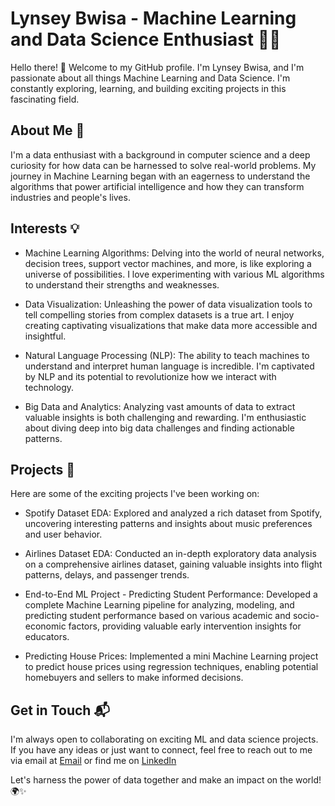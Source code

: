 # Lynsey Bwisa - Machine Learning and Data Science Enthusiast 👩‍💻

Hello there! 👋 Welcome to my GitHub profile. I'm Lynsey Bwisa, and I'm passionate about all things Machine Learning and Data Science. I'm constantly exploring, learning, and building exciting projects in this fascinating field.

## About Me 🧐
I'm a data enthusiast with a background in computer science and a deep curiosity for how data can be harnessed to solve real-world problems. My journey in Machine Learning began with an eagerness to understand the algorithms that power artificial intelligence and how they can transform industries and people's lives.

## Interests 💡
* Machine Learning Algorithms: Delving into the world of neural networks, decision trees, support vector machines, and more, is like exploring a universe of possibilities. I love experimenting with various ML algorithms to understand their strengths and weaknesses.

* Data Visualization: Unleashing the power of data visualization tools to tell compelling stories from complex datasets is a true art. I enjoy creating captivating visualizations that make data more accessible and insightful.

* Natural Language Processing (NLP): The ability to teach machines to understand and interpret human language is incredible. I'm captivated by NLP and its potential to revolutionize how we interact with technology.

* Big Data and Analytics: Analyzing vast amounts of data to extract valuable insights is both challenging and rewarding. I'm enthusiastic about diving deep into big data challenges and finding actionable patterns. 

## Projects 🚀
Here are some of the exciting projects I've been working on:

* Spotify Dataset EDA: Explored and analyzed a rich dataset from Spotify, uncovering interesting patterns and insights about music preferences and user behavior.

* Airlines Dataset EDA: Conducted an in-depth exploratory data analysis on a comprehensive airlines dataset, gaining valuable insights into flight patterns, delays, and passenger trends.

* End-to-End ML Project - Predicting Student Performance: Developed a complete Machine Learning pipeline for analyzing, modeling, and predicting student performance based on various academic and socio-economic factors, providing valuable early intervention insights for educators.

* Predicting House Prices: Implemented a mini Machine Learning project to predict house prices using regression techniques, enabling potential homebuyers and sellers to make informed decisions.

## Get in Touch 📬
I'm always open to collaborating on exciting ML and data science projects. If you have any ideas or just want to connect, feel free to reach out to me via email at [Email](ynseybwisa@gmail.com) or find me on [LinkedIn](https://www.linkedin.com/in/lynsey-bwisa-90ba581ba/)

Let's harness the power of data together and make an impact on the world! 🌍✨
